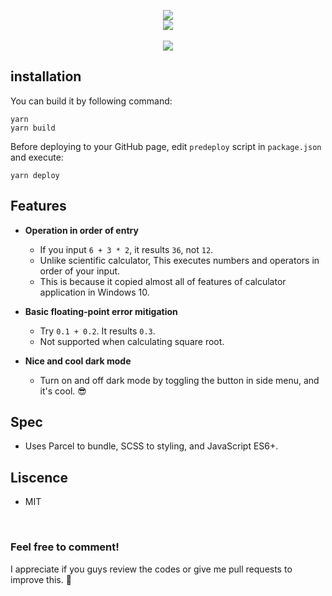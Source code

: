 <p align="center">
<img src="https://user-images.githubusercontent.com/46087960/103330297-30dfd700-4aa4-11eb-9b28-2ea43e92e01d.png">
<br>
<img src="https://user-images.githubusercontent.com/46087960/103329827-f8d79480-4aa1-11eb-9b93-7732dd99669a.png">
<br><br>
<img src="https://hits.seeyoufarm.com/api/count/incr/badge.svg?url=https%3A%2F%2Fgithub.com%2FO-Kreator%2FWeb-calculator&count_bg=%2379C83D&title_bg=%23555555&icon=&icon_color=%23E7E7E7&title=hits&edge_flat=false">
</p>

## installation

You can build it by following command:
```shell
yarn
yarn build
```

Before deploying to your GitHub page, edit `predeploy` script in `package.json` and execute:
```shell
yarn deploy
```

## Features

- **Operation in order of entry**
  - If you input `6 + 3 * 2`, it results `36`, not `12`.
  - Unlike scientific calculator, This executes numbers and operators in order of your input.
  - This is because it copied almost all of features of calculator application in Windows 10.

- **Basic floating-point error mitigation**
  - Try `0.1 + 0.2`. It results `0.3`.
  - Not supported when calculating square root.

- **Nice and cool dark mode**
  - Turn on and off dark mode by toggling the button in side menu, and it's cool. 😎

## Spec
- Uses Parcel to bundle, SCSS to styling, and JavaScript ES6+.

## Liscence
- MIT

<br>

### Feel free to comment!
I appreciate if you guys review the codes or give me pull requests to improve this. 🙏
